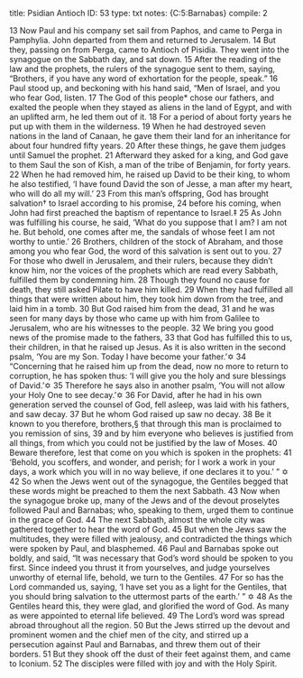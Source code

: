 title:          Psidian Antioch
ID:             53
type:           txt
notes:          {C:5:Barnabas}
compile:        2


 13 Now Paul and his company set sail from Paphos, and came to Perga in Pamphylia. John departed from them and returned to Jerusalem. 14 But they, passing on from Perga, came to Antioch of Pisidia. They went into the synagogue on the Sabbath day, and sat down. 15 After the reading of the law and the prophets, the rulers of the synagogue sent to them, saying, “Brothers, if you have any word of exhortation for the people, speak.”
16 Paul stood up, and beckoning with his hand said, “Men of Israel, and you who fear God, listen. 17 The God of this people* chose our fathers, and exalted the people when they stayed as aliens in the land of Egypt, and with an uplifted arm, he led them out of it. 18 For a period of about forty years he put up with them in the wilderness. 19 When he had destroyed seven nations in the land of Canaan, he gave them their land for an inheritance for about four hundred fifty years. 20 After these things, he gave them judges until Samuel the prophet. 21 Afterward they asked for a king, and God gave to them Saul the son of Kish, a man of the tribe of Benjamin, for forty years. 22 When he had removed him, he raised up David to be their king, to whom he also testified, ‘I have found David the son of Jesse, a man after my heart, who will do all my will.’ 23 From this man’s offspring, God has brought salvation† to Israel according to his promise, 24 before his coming, when John had first preached the baptism of repentance to Israel.‡ 25 As John was fulfilling his course, he said, ‘What do you suppose that I am? I am not he. But behold, one comes after me, the sandals of whose feet I am not worthy to untie.’ 26 Brothers, children of the stock of Abraham, and those among you who fear God, the word of this salvation is sent out to you. 27 For those who dwell in Jerusalem, and their rulers, because they didn’t know him, nor the voices of the prophets which are read every Sabbath, fulfilled them by condemning him. 28 Though they found no cause for death, they still asked Pilate to have him killed. 29 When they had fulfilled all things that were written about him, they took him down from the tree, and laid him in a tomb. 30 But God raised him from the dead, 31 and he was seen for many days by those who came up with him from Galilee to Jerusalem, who are his witnesses to the people. 32 We bring you good news of the promise made to the fathers, 33 that God has fulfilled this to us, their children, in that he raised up Jesus. As it is also written in the second psalm,
‘You are my Son.
Today I have become your father.’✡
34 “Concerning that he raised him up from the dead, now no more to return to corruption, he has spoken thus: ‘I will give you the holy and sure blessings of David.’✡ 35 Therefore he says also in another psalm, ‘You will not allow your Holy One to see decay.’✡ 36 For David, after he had in his own generation served the counsel of God, fell asleep, was laid with his fathers, and saw decay. 37 But he whom God raised up saw no decay. 38 Be it known to you therefore, brothers,§ that through this man is proclaimed to you remission of sins, 39 and by him everyone who believes is justified from all things, from which you could not be justified by the law of Moses. 40 Beware therefore, lest that come on you which is spoken in the prophets:
41 ‘Behold, you scoffers, and wonder, and perish;
for I work a work in your days,
a work which you will in no way believe, if one declares it to you.’ ” ✡
42 So when the Jews went out of the synagogue, the Gentiles begged that these words might be preached to them the next Sabbath. 43 Now when the synagogue broke up, many of the Jews and of the devout proselytes followed Paul and Barnabas; who, speaking to them, urged them to continue in the grace of God. 44 The next Sabbath, almost the whole city was gathered together to hear the word of God. 45 But when the Jews saw the multitudes, they were filled with jealousy, and contradicted the things which were spoken by Paul, and blasphemed.
46 Paul and Barnabas spoke out boldly, and said, “It was necessary that God’s word should be spoken to you first. Since indeed you thrust it from yourselves, and judge yourselves unworthy of eternal life, behold, we turn to the Gentiles. 47 For so has the Lord commanded us, saying,
‘I have set you as a light for the Gentiles,
that you should bring salvation to the uttermost parts of the earth.’ ” ✡
48 As the Gentiles heard this, they were glad, and glorified the word of God. As many as were appointed to eternal life believed. 49 The Lord’s word was spread abroad throughout all the region. 50 But the Jews stirred up the devout and prominent women and the chief men of the city, and stirred up a persecution against Paul and Barnabas, and threw them out of their borders. 51 But they shook off the dust of their feet against them, and came to Iconium. 52 The disciples were filled with joy and with the Holy Spirit. 